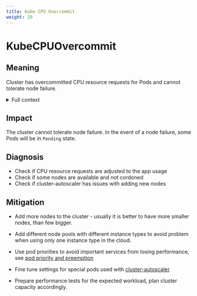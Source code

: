 ```yaml
---
title: Kube CPU Overcommit
weight: 20
---
```


# KubeCPUOvercommit

## Meaning

Cluster has overcommitted CPU resource requests for Pods
and cannot tolerate node failure.

<details>
<summary>Full context</summary>

Total number of CPU requests for pods exceeds cluster capacity.
In case of node failure some pods will not fit in the remaining nodes.

</details>

## Impact

The cluster cannot tolerate node failure. In the event of a node failure, some Pods will be in `Pending` state.

## Diagnosis

- Check if CPU resource requests are adjusted to the app usage
- Check if some nodes are available and not cordoned
- Check if cluster-autoscaler has issues with adding new nodes

## Mitigation

- Add more nodes to the cluster - usually it is better to have more smaller
  nodes, than few bigger.

- Add different node pools with different instance types to avoid problem
  when using only one instance type in the cloud.

- Use pod priorities to avoid important services from losing performance,
  see [pod priority and preemption](https://kubernetes.io/docs/concepts/scheduling-eviction/pod-priority-preemption/)

- Fine tune settings for special pods used with [cluster-autoscaler](https://github.com/kubernetes/autoscaler/blob/master/cluster-autoscaler/FAQ.md#how-does-cluster-autoscaler-work-with-pod-priority-and-preemption)

- Prepare performance tests for the expected workload, plan cluster capacity
  accordingly.